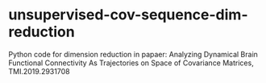 # unsupervised-cov-sequence-dim-reduction
Python code for dimension reduction in papaer: Analyzing Dynamical Brain Functional Connectivity As Trajectories on Space of Covariance Matrices, TMI.2019.2931708
